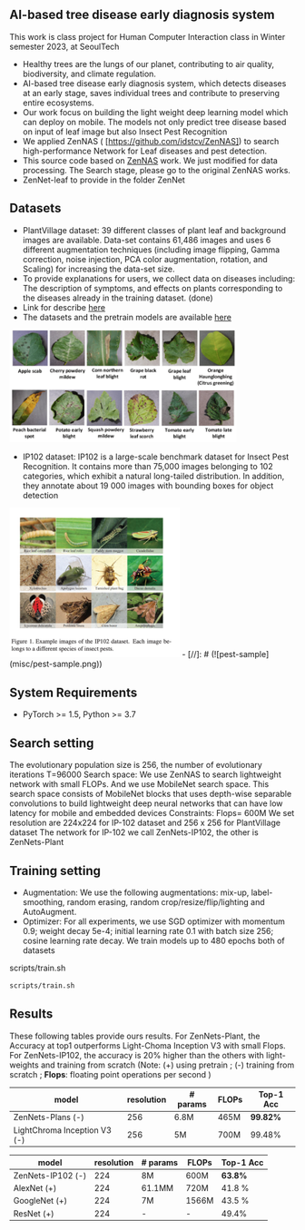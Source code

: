 ## AI-based tree disease early diagnosis system

This work is class project for Human Computer Interaction class in Winter semester 2023, at SeoulTech
- Healthy trees are the lungs of our planet, contributing to air quality, biodiversity, and climate regulation.
- AI-based tree disease early diagnosis system, which detects diseases at an early stage, saves individual trees and contribute to preserving entire ecosystems.
- Our work focus on building the light weight deep learning model which can deploy on mobile. The models not only predict tree disease based on input of leaf image but also Insect Pest Recognition
- We applied ZenNAS ( [https://github.com/idstcv/ZenNAS]) to search high-performance Network for Leaf diseases and pest detection.
- This source code based on [ZenNAS](https://github.com/idstcv/ZenNAS) work. We just modified for data processing. The Search stage, please go to the original ZenNAS works.
- ZenNet-leaf to provide in the folder ZenNet

## Datasets
 - PlantVillage dataset: 39 different classes of plant leaf and background images are available. Data-set contains 61,486 images and uses 6 different augmentation techniques (including image flipping, Gamma correction, noise injection, PCA color augmentation, rotation, and Scaling) for increasing the data-set size.
- To provide explanations for users, we collect data on diseases including: The description of symptoms, and effects on plants corresponding to the diseases already in the training dataset. (done)
- Link for describe [here ](docs.google.com/spreadsheets/d/1LBSx0iScU1mXUoYgMPJ8iS_8pSCSsUASgQjYUXlCDXk/)
- The datasets and the pretrain models are available [here](https://drive.google.com/drive/folders/19LRiVJIrKB4buy0xxAyITqSKn7KUk0o_?usp=sharing)

[//]: # (![plant-sample]&#40;misc/plant-sample.png&#41;{width=400 height=2000})

<img src="misc/plant-sample.png" alt="plant-sample" width="400"/>

 - IP102 dataset: IP102 is a large-scale benchmark dataset for Insect Pest Recognition. It contains more than 75,000 images belonging to 102 categories, which exhibit a natural long-tailed distribution. In addition, they annotate about 19 000 images with bounding boxes for object detection
<img src="misc/pest-sample.png" alt="plant-sample" width="300"/>
 - 
[//]: # (![pest-sample]&#40;misc/pest-sample.png&#41;)

## System Requirements

* PyTorch >= 1.5, Python >= 3.7

## Search setting
The evolutionary population size is 256, the number of evolutionary iterations T=96000
Search space: We use ZenNAS to search lightweight network with small FLOPs. And we use MobileNet search space. This search space consists of MobileNet blocks that uses depth-wise separable convolutions to build lightweight deep neural networks that can have low latency for mobile and embedded devices
Constraints: Flops= 600M
We set resolution are 224x224 for IP-102 dataset and 256 x 256 for PlantVillage dataset
The network for IP-102 we call ZenNets-IP102, the other is ZenNets-Plant

## Training setting
- Augmentation:  We use the following augmentations: mix-up, label-smoothing, random erasing, random crop/resize/flip/lighting and AutoAugment.
- Optimizer: For all experiments, we use SGD optimizer with momentum 0.9; weight decay 5e-4; initial learning rate 0.1 with batch size 256; cosine learning rate decay. We train models up to 480 epochs both of datasets

scripts/train.sh
``` bash
scripts/train.sh
```
## Results

These following tables provide ours results. For ZenNets-Plant, the Accuracy at top1 outperforms Light-Choma Inception V3 with small Flops. For ZenNets-IP102, the accuracy is 20% higher than the others with light-weights and training from scratch
(Note: (+) using pretrain ; (-) training from scratch ; **Flops**: floating point operations per second
)

| model                        | resolution | \# params | FLOPs | Top-1 Acc | 
|------------------------------|------|--------|-------|---------|
| ZenNets-Plans (-)            | 256  | 6.8M   | 465M  | **99.82%**  | 
| LightChroma Inception V3 (-) | 256  | 5M     | 700M  | 99.48%  |

| model                        | resolution | \# params | FLOPs | Top-1 Acc | 
|------------------------------|------------|-----------|-------|-----------|
| ZenNets-IP102 (-)           | 224        | 8M        | 600M  | **63.8%** | 
|AlexNet (+) | 224        | 61.1MM    | 720M  | 41.8 %    |
|GoogleNet (+) | 224        | 7M        | 1566M | 43.5 %   |
|ResNet (+) | 224        | -         | -     | 49.4%    |
